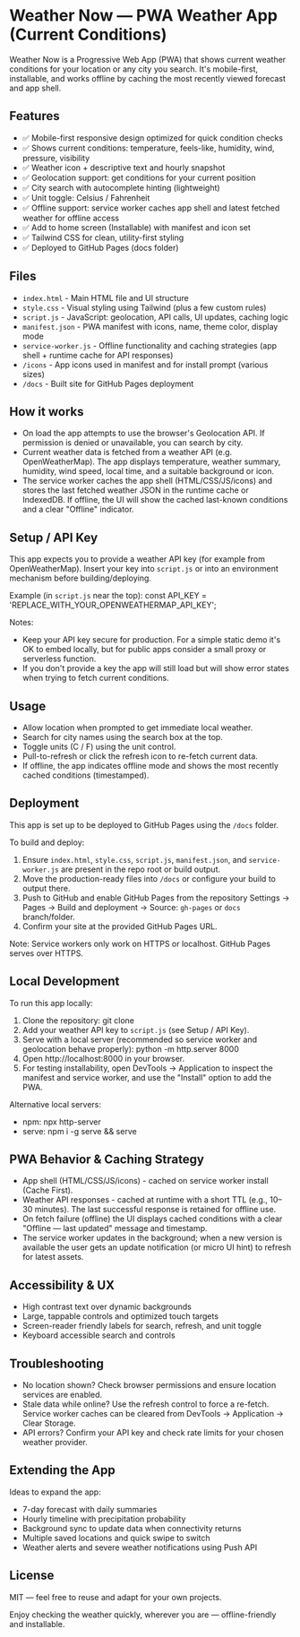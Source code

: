 # Weather Now — PWA Weather App (Current Conditions)

Weather Now is a Progressive Web App (PWA) that shows current weather conditions for your location or any city you search. It's mobile-first, installable, and works offline by caching the most recently viewed forecast and app shell.

## Features

- ✅ Mobile-first responsive design optimized for quick condition checks
- ✅ Shows current conditions: temperature, feels-like, humidity, wind, pressure, visibility
- ✅ Weather icon + descriptive text and hourly snapshot
- ✅ Geolocation support: get conditions for your current position
- ✅ City search with autocomplete hinting (lightweight)
- ✅ Unit toggle: Celsius / Fahrenheit
- ✅ Offline support: service worker caches app shell and latest fetched weather for offline access
- ✅ Add to home screen (Installable) with manifest and icon set
- ✅ Tailwind CSS for clean, utility-first styling
- ✅ Deployed to GitHub Pages (docs folder)

## Files

- `index.html` - Main HTML file and UI structure
- `style.css` - Visual styling using Tailwind (plus a few custom rules)
- `script.js` - JavaScript: geolocation, API calls, UI updates, caching logic
- `manifest.json` - PWA manifest with icons, name, theme color, display mode
- `service-worker.js` - Offline functionality and caching strategies (app shell + runtime cache for API responses)
- `/icons` - App icons used in manifest and for install prompt (various sizes)
- `/docs` - Built site for GitHub Pages deployment

## How it works

- On load the app attempts to use the browser's Geolocation API. If permission is denied or unavailable, you can search by city.
- Current weather data is fetched from a weather API (e.g. OpenWeatherMap). The app displays temperature, weather summary, humidity, wind speed, local time, and a suitable background or icon.
- The service worker caches the app shell (HTML/CSS/JS/icons) and stores the last fetched weather JSON in the runtime cache or IndexedDB. If offline, the UI will show the cached last-known conditions and a clear "Offline" indicator.

## Setup / API Key

This app expects you to provide a weather API key (for example from OpenWeatherMap). Insert your key into `script.js` or into an environment mechanism before building/deploying.

Example (in `script.js` near the top):
const API_KEY = 'REPLACE_WITH_YOUR_OPENWEATHERMAP_API_KEY';

Notes:
- Keep your API key secure for production. For a simple static demo it's OK to embed locally, but for public apps consider a small proxy or serverless function.
- If you don't provide a key the app will still load but will show error states when trying to fetch current conditions.

## Usage

- Allow location when prompted to get immediate local weather.
- Search for city names using the search box at the top.
- Toggle units (C / F) using the unit control.
- Pull-to-refresh or click the refresh icon to re-fetch current data.
- If offline, the app indicates offline mode and shows the most recently cached conditions (timestamped).

## Deployment

This app is set up to be deployed to GitHub Pages using the `/docs` folder.

To build and deploy:
1. Ensure `index.html`, `style.css`, `script.js`, `manifest.json`, and `service-worker.js` are present in the repo root or build output.
2. Move the production-ready files into `/docs` or configure your build to output there.
3. Push to GitHub and enable GitHub Pages from the repository Settings → Pages → Build and deployment → Source: `gh-pages` or `docs` branch/folder.
4. Confirm your site at the provided GitHub Pages URL.

Note: Service workers only work on HTTPS or localhost. GitHub Pages serves over HTTPS.

## Local Development

To run this app locally:

1. Clone the repository:
   git clone <repo-url>
2. Add your weather API key to `script.js` (see Setup / API Key).
3. Serve with a local server (recommended so service worker and geolocation behave properly):
   python -m http.server 8000
4. Open http://localhost:8000 in your browser.
5. For testing installability, open DevTools → Application to inspect the manifest and service worker, and use the "Install" option to add the PWA.

Alternative local servers:
- npm: npx http-server
- serve: npm i -g serve && serve

## PWA Behavior & Caching Strategy

- App shell (HTML/CSS/JS/icons) - cached on service worker install (Cache First).
- Weather API responses - cached at runtime with a short TTL (e.g., 10–30 minutes). The last successful response is retained for offline use.
- On fetch failure (offline) the UI displays cached conditions with a clear "Offline — last updated" message and timestamp.
- The service worker updates in the background; when a new version is available the user gets an update notification (or micro UI hint) to refresh for latest assets.

## Accessibility & UX

- High contrast text over dynamic backgrounds
- Large, tappable controls and optimized touch targets
- Screen-reader friendly labels for search, refresh, and unit toggle
- Keyboard accessible search and controls

## Troubleshooting

- No location shown? Check browser permissions and ensure location services are enabled.
- Stale data while online? Use the refresh control to force a re-fetch. Service worker caches can be cleared from DevTools → Application → Clear Storage.
- API errors? Confirm your API key and check rate limits for your chosen weather provider.

## Extending the App

Ideas to expand the app:
- 7-day forecast with daily summaries
- Hourly timeline with precipitation probability
- Background sync to update data when connectivity returns
- Multiple saved locations and quick swipe to switch
- Weather alerts and severe weather notifications using Push API

## License

MIT — feel free to reuse and adapt for your own projects.

Enjoy checking the weather quickly, wherever you are — offline-friendly and installable.